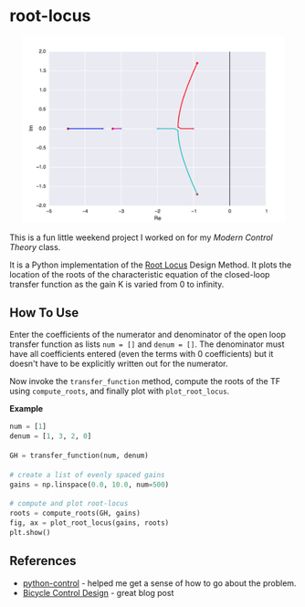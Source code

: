 # root-locus

<p align="center">
 <img src="assets/teaser.png" width="460px"/>
</p>

This is a fun little weekend project I worked on for my *Modern Control Theory* class.

It is a Python implementation of the [Root Locus](https://en.m.wikipedia.org/wiki/Root_locus) Design Method. It plots the location of the roots of the characteristic equation of the closed-loop transfer function as the gain K is varied from 0 to infinity.

## How To Use

Enter the coefficients of the numerator and denominator of the open loop transfer function as lists `num = []` and `denum = []`. The denominator must have all coefficients entered (even the terms with 0 coefficients) but it doesn't have to be explicitly written out for the numerator.

Now invoke the `transfer_function` method, compute the roots of the TF using `compute_roots`, and finally plot with `plot_root_locus`.

**Example**

```python
num = [1]
denum = [1, 3, 2, 0]

GH = transfer_function(num, denum)

# create a list of evenly spaced gains
gains = np.linspace(0.0, 10.0, num=500)

# compute and plot root-locus
roots = compute_roots(GH, gains)
fig, ax = plot_root_locus(gains, roots)
plt.show()
```

## References

- [python-control](https://pypi.python.org/pypi/control/0.7.0) - helped me get a sense of how to go about the problem.
- [Bicycle Control Design](https://plot.ly/ipython-notebooks/bicycle-control-design/) - great blog post